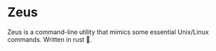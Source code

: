 # Zeus

Zeus is a command-line utility that mimics some essential Unix/Linux commands. Written in rust 🦀.